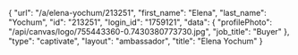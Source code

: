 {
    "url": "\/a\/elena-yochum\/213251",
    "first_name": "Elena",
    "last_name": "Yochum",
    "id": "213251",
    "login_id": "1759121",
    "data": {
        "profilePhoto": "\/api\/canvas\/logo\/755443360-0.7430380773730.jpg",
        "job_title": "Buyer"
    },
    "type": "captivate",
    "layout": "ambassador",
    "title": "Elena Yochum"
}